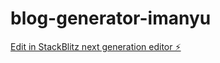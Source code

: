 # blog-generator-imanyu

[Edit in StackBlitz next generation editor ⚡️](https://stackblitz.com/~/github.com/chyasa/blog-generator-imanyu)